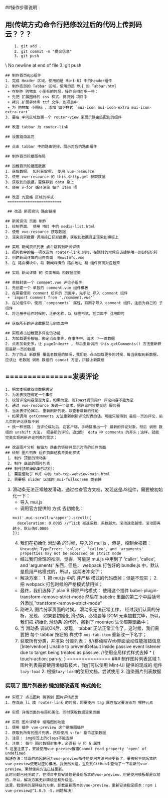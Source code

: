 ##操作步骤说明
## 用(传统方式)命令行把修改过后的代码上传到码云？？？
 	 	1. git add .
 	 	2. git commit -m "提交信息"
 		3. git push
\ No newline at end of file
 	3. git push
 	
 	## 制作首页App组件
 	1. 完成 Header 区域，使用的是 Mint-UI 中的Header组件
 	2. 制作底部的 Tabbar 区域，使用的是 MUI 的 Tabbar.html
 	 + 在制作 购物车 小图标的时候，操作会相对多一些：
 	 + 先把 扩展图标的 css 样式，拷贝到 项目中
 	 + 拷贝 扩展字体库 ttf 文件，到项目中
 	 + 为 购物车 小图标 ，添加 如下样式 `mui-icon mui-icon-extra mui-icon-extra-cart`
 	3. 要在 中间区域放置一个 router-view 来展示路由匹配到的组件
 	
 	## 改造 tabbar 为 router-link
 	
 	## 设置路由高亮
 	
 	## 点击 tabbar 中的路由链接，展示对应的路由组件
 	
 	## 制作首页轮播图布局
 	
 	## 加载首页轮播图数据
 	1. 获取数据， 如何获取呢， 使用 vue-resource
 	2. 使用 vue-resource 的 this.$http.get 获取数据
 	3. 获取到的数据，要保存到 data 身上
 	4. 使用 v-for 循环渲染 每个 item 项
 	
 	## 改造 九宫格 区域的样式
     ========================

	 ## 改造 新闻资讯 路由链接
 	
 	## 新闻资讯 页面 制作
 	1. 绘制界面， 使用 MUI 中的 media-list.html
 	2. 使用 vue-resource 获取数据
 	3. 渲染真实数据 调用接口获取数据，获取到数据真正渲染到模板上
 	
 	## 实现 新闻资讯列表 点击跳转到新闻详情
 	1. 把列表中的每一项改造为 router-link,同时，在跳转的时候应该提供唯一的Id标识符
 	2. 创建新闻详情的组件页面  NewsInfo.vue
 	3. 在 路由模块中，将 新闻详情的 路由地址 和 组件页面对应起来
 	
 	## 实现 新闻详情 的 页面布局 和数据渲染
 	
 	## 单独封装一个 comment.vue 评论子组件
 	1. 先创建一个 单独的 comment.vue 组件模板
 	2. 在需要使用 comment 组件的 页面中，先手动 导入 comment 组件
 	 + `import comment from './comment.vue'`
 	3. 在父组件中，使用 `components` 属性，将刚才导入 comment 组件，注册为自己的 子组件
 	4. 将注册子组件时候的，注册名称，以 标签形式，在页面中 引用即可
 	
 	## 获取所有的评论数据显示到页面中
 	
 	## 实现点击加载更多评论的功能
 	1. 为加载更多按钮，绑定点击事件，在事件中，请求 下一页数据
 	2. 点击加载更多，让 pageIndex++ , 然后重新调用 this.getComments() 方法重新获取最新一页的数据
 	3. 为了防止 新数据 覆盖老数据的情况，我们在 点击加载更多的时候，每当获取到新数据，应该让 老数据 调用 数组的 concat 方法，拼接上新数组


## ===============发表评论
 	1. 把文本框做双向数据绑定
 	2. 为发表按钮绑定一个事件
 	3. 校验评论内容是否为空，如果为空，则Toast提示用户 评论内容不能为空
 	4. 通过 vue-resource 发送一个请求，把评论内容提交给 服务器
 	5. 当发表评论OK后，重新刷新列表，以查看最新的评论
 	 + 如果调用 getComments 方法重新刷新评论列表的话，可能只能得到 最后一页的评论，前几页的评论获取不到
 	 + 换一种思路： 当评论成功后，在客户端，手动拼接出一个 最新的评论对象，然后 调用 数组的 unshift 方法， 把最新的评论，追加到  data 中 comments 的开头；这样，就能 完美实现刷新评论列表的需求；

	## 改造图片分析 按钮为 路由的链接并显示对应的组件页面
 	## 绘制 图片列表 组件页面结构并美化样式
 	 1. 制作 顶部的滑动条
 	 2. 制作 底部的图片列表
 	### 制作顶部滑动条的坑们：
 	 1. 需要借助于 MUI 中的 tab-top-webview-main.html 
 	 2. 需要把 slider 区域的 mui-fullscreen 类去掉

  3. 滑动条无法正常触发滑动，通过检查官方文档，发现这是JS组件，需要被初始化一下：
 	  + 导入 mui.js 
 	  + 调用官方提供的 方式 去初始化：
 	  ```
 	  mui('.mui-scroll-wrapper').scroll({
 	    deceleration: 0.0005 //flick 减速系数，系数越大，滚动速度越慢，滚动距离越小，默认值0.0006
 	  });
 	  ```
 	 4. 我们在初始化 滑动条 的时候，导入的 mui.js ，但是，控制台报错： `Uncaught TypeError: 'caller', 'callee', and 'arguments' properties may not be accessed on strict mode`
 	  + 经过我们合理的推测，觉得，可能是 mui.js 中用到了 'caller', 'callee', and 'arguments' 东西，但是， webpack 打包好的 bundle.js 中，默认是启用严格模式的，所以，这两者冲突了；
 	  + 解决方案： 1. 把 mui.js 中的 非严格 模式的代码改掉；但是不现实； 2. 把 webpack 打包时候的严格模式禁用掉；
 	  + 最终，我们选择了 plan B  移除严格模式： 使用这个插件 babel-plugin-transform-remove-strict-mode
	   然后在.babelrc 里面的第二个中后括号外添加,"transform-remove-strict-mode"
 	 5. 刚进入 图片分享页面的时候， 滑动条无法正常工作， 经过我们认真的分析，发现， 如果要初始化 滑动条，必须要等 DOM 元素加载完毕，所以，我们把 初始化 滑动条 的代码，搬到了 mounted 生命周期函数中；
 	 6. 当 滑动条 调试OK后，发现， tabbar 无法正常工作了，这时候，我们需要把 每个 tabbar 按钮的 样式中  `mui-tab-item` 重新改一下名字；
 	 7. 获取所有分类，并渲染 分类列表；
	8//移动端Web界面滚动性能报错信息[Intervention] Unable to preventDefault inside passive event listener due to target being treated as passive.
	//使用全局样式样式去掉
	* {
	touch-action: pan-y;
	}
	===============
	### 制作图片列表区域
 	1. 图片列表需要使用懒加载技术，我们可以使用 Mint-UI 提供的现成的 组件 `lazy-load`
 	2. 根据`lazy-load`的使用文档，尝试使用
 	3. 渲染图片列表数据

### 实现了 图片列表的 懒加载改造和 样式美化
 	
 	## 实现了 点击图片 跳转到 图片详情页面
 	1. 在改造 li 成 router-link 的时候，需要使用 tag 属性指定要渲染为 哪种元素
 	
 	## 实现 详情页面的布局和美化，同时获取数据渲染页面
 	
 	## 实现 图片详情中 缩略图的功能
 	1. 使用 插件 vue-preview 这个缩略图插件
 	2. 获取到所有的图片列表，然后使用 v-for 指令渲染数据
 	3. 注意： img标签上的class不能去掉
 	4. 注意： 每个 图片数据对象中，必须有 w 和 h 属性
	5.这里注意了，安装使用vue-preview报错Cannot read property 'open' of undefined 
	解决办法：错误的原因是因为vue-preview插件的使用方法已经更新了，要根据不同版本的vue-preview使用对应的模板。我恍然大悟，立刻到GitHub中查询了一下最新的vue-preview，果然使用方法已经更新。
	此时问题已经明朗了，在项目中我安装的是最新版本的vue-preview，但是使用模板却是以前的，所以，解决方案无非降级法和升级法。
	这里，我使用的是降级的方案，卸载最新版本的vue-preview，重新安装指定版本：npm i vue-preview@^1.0.5 -S，问题解决！

	